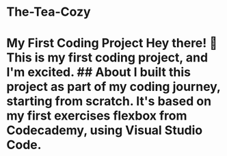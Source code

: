 # The-Tea-Cozy
# My First Coding Project  Hey there! 👋 This is my first coding project, and I'm excited.  ## About  I built this project as part of my coding journey, starting from scratch. It's based on my first exercises flexbox from Codecademy, using Visual Studio Code.
